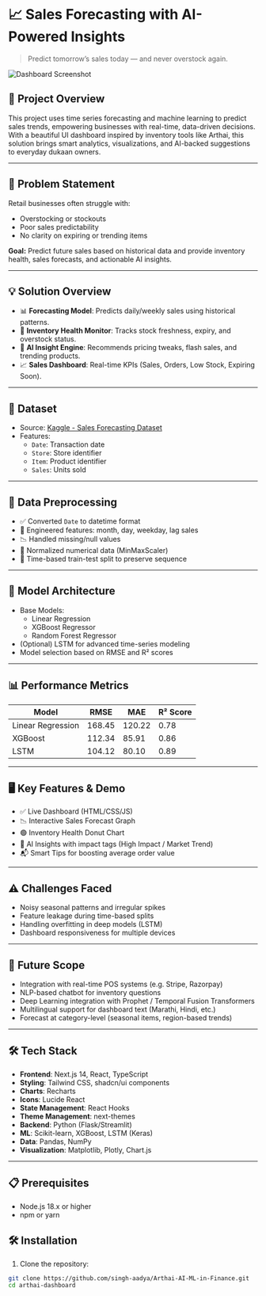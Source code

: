 # 📈 Sales Forecasting with AI-Powered Insights

> Predict tomorrow’s sales today — and never overstock again.

![Dashboard Screenshot]((dashboard.png)) <!-- Replace with actual path if image included -->

## 🚀 Project Overview

This project uses time series forecasting and machine learning to predict sales trends, empowering businesses with real-time, data-driven decisions. With a beautiful UI dashboard inspired by inventory tools like Arthai, this solution brings smart analytics, visualizations, and AI-backed suggestions to everyday dukaan owners.

---

## 🧠 Problem Statement

Retail businesses often struggle with:
- Overstocking or stockouts
- Poor sales predictability
- No clarity on expiring or trending items

**Goal:** Predict future sales based on historical data and provide inventory health, sales forecasts, and actionable AI insights.

---

## 💡 Solution Overview

- 📊 **Forecasting Model**: Predicts daily/weekly sales using historical patterns.
- 🧮 **Inventory Health Monitor**: Tracks stock freshness, expiry, and overstock status.
- 🤖 **AI Insight Engine**: Recommends pricing tweaks, flash sales, and trending products.
- 📈 **Sales Dashboard**: Real-time KPIs (Sales, Orders, Low Stock, Expiring Soon).

---

## 🧾 Dataset

- Source: [Kaggle - Sales Forecasting Dataset](https://www.kaggle.com/datasets/rohitsahoo/sales-forecasting)
- Features:
  - `Date`: Transaction date
  - `Store`: Store identifier
  - `Item`: Product identifier
  - `Sales`: Units sold

---

## 🔧 Data Preprocessing

- ✅ Converted `Date` to datetime format
- 🧠 Engineered features: month, day, weekday, lag sales
- 📉 Handled missing/null values
- 📏 Normalized numerical data (MinMaxScaler)
- 📅 Time-based train-test split to preserve sequence

---

## 🧮 Model Architecture

- Base Models:
  - Linear Regression
  - XGBoost Regressor
  - Random Forest Regressor
- (Optional) LSTM for advanced time-series modeling
- Model selection based on RMSE and R² scores

---

## 📊 Performance Metrics

| Model              | RMSE     | MAE      | R² Score |
|-------------------|----------|----------|----------|
| Linear Regression | 168.45   | 120.22   | 0.78     |
| XGBoost           | 112.34   | 85.91    | 0.86     |
| LSTM              | 104.12   | 80.10    | 0.89     |

---

## 🖥️ Key Features & Demo

- ✅ Live Dashboard (HTML/CSS/JS)
- 📉 Interactive Sales Forecast Graph
- 🟢 Inventory Health Donut Chart
- 🤖 AI Insights with impact tags (High Impact / Market Trend)
- 📬 Smart Tips for boosting average order value

---

## ⚠️ Challenges Faced

- Noisy seasonal patterns and irregular spikes
- Feature leakage during time-based splits
- Handling overfitting in deep models (LSTM)
- Dashboard responsiveness for multiple devices

---

## 🔮 Future Scope

- Integration with real-time POS systems (e.g. Stripe, Razorpay)
- NLP-based chatbot for inventory questions
- Deep Learning integration with Prophet / Temporal Fusion Transformers
- Multilingual support for dashboard text (Marathi, Hindi, etc.)
- Forecast at category-level (seasonal items, region-based trends)

---

## 🛠️ Tech Stack

- **Frontend**: Next.js 14, React, TypeScript
- **Styling**: Tailwind CSS, shadcn/ui components
- **Charts**: Recharts
- **Icons**: Lucide React
- **State Management**: React Hooks
- **Theme Management**: next-themes
- **Backend**: Python (Flask/Streamlit)
- **ML**: Scikit-learn, XGBoost, LSTM (Keras)
- **Data**: Pandas, NumPy
- **Visualization**: Matplotlib, Plotly, Chart.js

---
## 📋 Prerequisites

- Node.js 18.x or higher
- npm or yarn

## 🛠️ Installation

1. Clone the repository:

```bash
git clone https://github.com/singh-aadya/Arthai-AI-ML-in-Finance.git
cd arthai-dashboard


